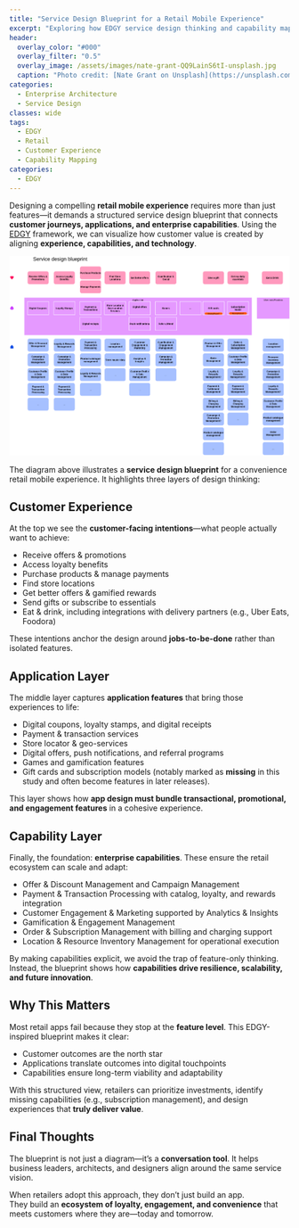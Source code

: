 ```yaml
---
title: "Service Design Blueprint for a Retail Mobile Experience"
excerpt: "Exploring how EDGY service design thinking and capability mapping shape the next generation of retail apps."
header:
  overlay_color: "#000"
  overlay_filter: "0.5"
  overlay_image: /assets/images/nate-grant-QQ9LainS6tI-unsplash.jpg
  caption: "Photo credit: [Nate Grant on Unsplash](https://unsplash.com)"
categories:
  - Enterprise Architecture
  - Service Design
classes: wide
tags:
  - EDGY
  - Retail
  - Customer Experience
  - Capability Mapping
categories:
  - EDGY
---
```


Designing a compelling **retail mobile experience** requires more than just features—it demands a structured service design blueprint that connects **customer journeys, applications, and enterprise capabilities**. Using the [EDGY](https://intersection.group/edgy) framework, we can visualize how customer value is created by aligning **experience, capabilities, and technology**.

[![styled-image](/assets/images/Convenvience-Mobile.png "Retail CX Service Design")](/assets/images/Convenvience-Mobile.png "Retail CX Service Design")

The diagram above illustrates a **service design blueprint** for a convenience retail mobile experience. It highlights three layers of design thinking:


## Customer Experience
At the top we see the **customer-facing intentions**—what people actually want to achieve:

- Receive offers & promotions  
- Access loyalty benefits  
- Purchase products & manage payments  
- Find store locations  
- Get better offers & gamified rewards  
- Send gifts or subscribe to essentials  
- Eat & drink, including integrations with delivery partners (e.g., Uber Eats, Foodora)

These intentions anchor the design around **jobs-to-be-done** rather than isolated features.


## Application Layer
The middle layer captures **application features** that bring those experiences to life:

- Digital coupons, loyalty stamps, and digital receipts  
- Payment & transaction services  
- Store locator & geo-services  
- Digital offers, push notifications, and referral programs  
- Games and gamification features  
- Gift cards and subscription models (notably marked as **missing** in this study and often become features in later releases).

This layer shows how **app design must bundle transactional, promotional, and engagement features** in a cohesive experience.


## Capability Layer
Finally, the foundation: **enterprise capabilities**. These ensure the retail ecosystem can scale and adapt:

- Offer & Discount Management and Campaign Management  
- Payment & Transaction Processing with catalog, loyalty, and rewards integration  
- Customer Engagement & Marketing supported by Analytics & Insights  
- Gamification & Engagement Management  
- Order & Subscription Management with billing and charging support  
- Location & Resource Inventory Management for operational execution  

By making capabilities explicit, we avoid the trap of feature-only thinking. Instead, the blueprint shows how **capabilities drive resilience, scalability, and future innovation**.


## Why This Matters
Most retail apps fail because they stop at the **feature level**. This EDGY-inspired blueprint makes it clear:  

- Customer outcomes are the north star  
- Applications translate outcomes into digital touchpoints  
- Capabilities ensure long-term viability and adaptability  

With this structured view, retailers can prioritize investments, identify missing capabilities (e.g., subscription management), and design experiences that **truly deliver value**.


## Final Thoughts
The blueprint is not just a diagram—it’s a **conversation tool**. It helps business leaders, architects, and designers align around the same service vision.  

When retailers adopt this approach, they don’t just build an app.  
They build an **ecosystem of loyalty, engagement, and convenience** that meets customers where they are—today and tomorrow.
